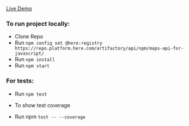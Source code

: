[Live Demo](https://herechallenge.netlify.app)

### To run project locally:

- Clone Repo
- Run `npm config set @here:registry https://repo.platform.here.com/artifactory/api/npm/maps-api-for-javascript/`
- Run `npm install`
- Run `npm start`

### For tests:

- Run `npm test`

* To show test coverage

- Run npm `test -- --coverage`
